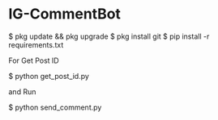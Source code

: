 # IG-CommentBot

$ pkg update && pkg upgrade
$ pkg install git
$ pip install -r requirements.txt

For Get Post ID 

$ python get_post_id.py

and Run

$ python send_comment.py
